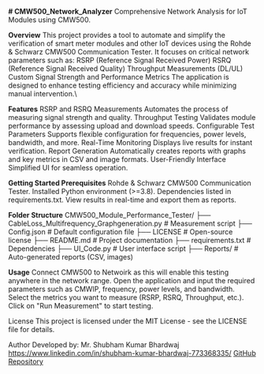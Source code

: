**# CMW500_Network_Analyzer**
Comprehensive Network Analysis for IoT Modules using CMW500.

**Overview**
This project provides a tool to automate and simplify the verification of smart meter modules and other IoT devices using the Rohde & Schwarz CMW500 Communication Tester. 
It focuses on critical network parameters such as:
RSRP (Reference Signal Received Power)
RSRQ (Reference Signal Received Quality)
Throughput Measurements (DL/UL)
Custom Signal Strength and Performance Metrics
The application is designed to enhance testing efficiency and accuracy while minimizing manual intervention.\

**Features**
RSRP and RSRQ Measurements
Automates the process of measuring signal strength and quality.
Throughput Testing
Validates module performance by assessing upload and download speeds.
Configurable Test Parameters
Supports flexible configuration for frequencies, power levels, bandwidth, and more.
Real-Time Monitoring
Displays live results for instant verification.
Report Generation
Automatically creates reports with graphs and key metrics in CSV and image formats.
User-Friendly Interface
Simplified UI for seamless operation.

**Getting Started
Prerequisites**
Rohde & Schwarz CMW500 Communication Tester.
Installed Python environment (>=3.8).
Dependencies listed in requirements.txt.
View results in real-time and export them as reports.

**Folder Structure**
CMW500_Module_Performance_Tester/
├── CableLoss_Multifrequency_Graphgeneration.py  # Measurement script
├── Config.json                                  # Default configuration file
├── LICENSE                                      # Open-source license
├── README.md                                    # Project documentation
├── requirements.txt                             # Dependencies
├── UI_Code.py                                   # User interface script
├── Reports/                                     # Auto-generated reports (CSV, images)

**Usage**
Connect CMW500 to Netwoirk as this will enable this testing anywhere in the network range. 
Open the application and input the required parameters such as CMWIP, frequency, power levels, and bandwidth.
Select the metrics you want to measure (RSRP, RSRQ, Throughput, etc.).
Click on "Run Measurement" to start testing.

License
This project is licensed under the MIT License - see the LICENSE file for details.

Author
Developed by:
Mr. Shubham Kumar Bhardwaj
https://www.linkedin.com/in/shubham-kumar-bhardwaj-773368335/
[GitHub Repository](https://github.com/ThorPandit?tab=repositories)
